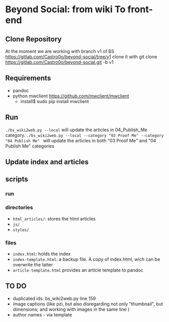 # Beyond Social:  from wiki To front-end

## Clone Repository
At the moment we are working with branch v1 of BS https://gitlab.com/Castro0o/beyond-social/tree/v1
clone it with git clone https://gitlab.com/Castro0o/beyond-social.git -b v1

## Requirements
* pandoc
* python mwclient https://github.com/mwclient/mwclient 
   * install$ sudo pip install mwclient
## Run
`./bs_wiki2web.py --local` will update the articles in 04_Publish_Me category.
`./bs_wiki2web.py --local --category "03 Proof Me" --category "04 Publish Me" ` will update the articles in both "03 Proof Me" and "04 Publish Me" categories

## Update index and articles


## scripts

### run

### directories
* `html_articles/`: stores the html articles
* `js/`
* `styles/`

### files
* `index.html`: holds the index
* `index-template.html`: a backup file. A copy of index.html, wich can be overwrite the latter
* `article-template.html` provides an article template to pandoc




## TO DO
* duplicated ids: bs_wiki2web.py line 159
* image captions (like pzi, but also disregarding not only "thumbnail", but dimensions; and working with images in the same line )
* author names - via template

